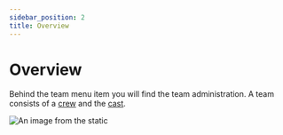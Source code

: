 ```yaml
---
sidebar_position: 2
title: Overview
---
```


# Overview

Behind the team menu item you will find the team administration. A team consists of a [crew](crew/01_general.mdx) and the [cast](cast/01_general.mdx).

![An image from the static](/img/team_overview_web.png)
